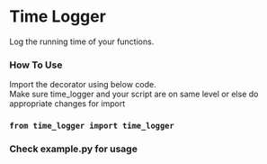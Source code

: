 # Time Logger
Log the running time of your functions.

### How To Use
Import the decorator using below code.\
Make sure time_logger and your script are on same level or else do appropriate changes for import

### `from time_logger import time_logger`

### Check example.py for usage
